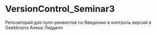 # VersionControl_Seminar3
Репозиторий для пулл-реквестов по Введению в контроль версий в Geekbrains
Алена Лидделл
